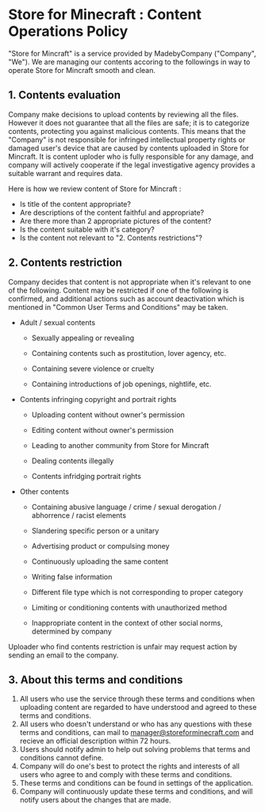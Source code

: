 # Store for Minecraft : Content Operations Policy

"Store for Mincraft" is a service provided by MadebyCompany ("Company", "We"). We are managing our contents accoring to the followings in way to operate Store for Mincraft smooth and clean.



## 1. Contents evaluation

Company make decisions to upload contents by reviewing all the files. However it does not guarantee that all the files are safe; it is to categorize contents, protecting you against malicious contents. This means that the "Company" is not responsible for infringed intellectual property rights or damaged user's device that are caused by contents uploaded in Store for Mincraft. It is content uploder who is fully responsible for any damage, and company will actively cooperate if the legal investigative agency provides a suitable warrant and requires data.

Here is how we review content of Store for Mincraft :

* Is title of the content appropriate?
* Are descriptions of the content faithful and appropriate?
* Are there more than 2 appropriate pictures of the content?
* Is the content suitable with it's category?
* Is the content not relevant to "2. Contents restrictions"?



## 2. Contents restriction

Company decides that content is not appropriate when it's relevant to one of the following. Content may be restricted if one of the following is confirmed, and additional actions such as account deactivation which is mentioned in "Common User Terms and Conditions" may be taken.

* Adult / sexual contents

  * Sexually appealing or revealing

  * Containing contents such as prostitution, lover agency, etc.

  * Containing severe violence or cruelty

  * Containing introductions of job openings, nightlife, etc.

    

* Contents infringing copyright and portrait rights

  * Uploading content without owner's permission

  * Editing content without owner's permission

  * Leading to another community from Store for Mincraft

  * Dealing contents illegally

  * Contents infridging portrait rights

    

* Other contents

  * Containing abusive language / crime / sexual derogation / abhorrence / racist elements

  * Slandering specific person or a unitary

  * Advertising product or compulsing money

  * Continuously uploading the same content

  * Writing false information

  * Different file type which is not corresponding to proper category

  * Limiting or conditioning contents with unauthorized method

  * Inappropriate content in the context of other social norms, determined by company

    

Uploader who find contents restriction is unfair may request action by sending an email to the company.



## 3. About this terms and conditions

1. All users who use the service through these terms and conditions when uploading content are regarded to have understood and agreed to these terms and conditions.
2. All users who doesn't understand or who has any questions with these terms and conditions, can mail to manager@storeforminecraft.com and recieve an official description within 72 hours.
3. Users should notify admin to help out solving problems that terms and conditions cannot define.
4. Company will do one's best to protect the rights and interests of all users who agree to and comply with these terms and conditions.
5. These terms and conditions can be found in settings of the application.
6. Company will continuously update these terms and conditions, and will notify users about the changes that are made.